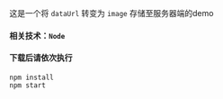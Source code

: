 这是一个将 `dataUrl` 转变为 `image` 存储至服务器端的demo
#### 相关技术：`Node`
#### 下载后请依次执行
```
npm install
npm start
```
